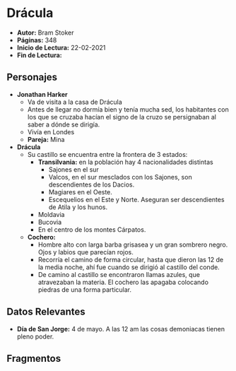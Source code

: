 # Drácula

- **Autor:** Bram Stoker
- **Páginas:** 348
- **Inicio de Lectura:** 22-02-2021
- **Fin de Lectura:**

## Personajes

- **Jonathan Harker**
  - Va de visita a la casa de Drácula
  - Antes de llegar no dormía bien y tenía mucha sed, los habitantes con los que se cruzaba hacían el signo de la cruzo se persignaban al saber a dónde se dirigía.
  - Vivía en Londes
  - **Pareja:** Mina
- **Drácula**
  - Su castillo se encuentra entre la frontera de 3 estados:
    - **Transilvania:** en la población hay 4 nacionalidades distintas
      - Sajones en el sur
      - Valcos, en el sur mesclados con los Sajones, son descendientes de los Dacios.
      - Magiares en el Oeste.
      - Escequelios en el Este y Norte. Aseguran ser descendientes de Atila y los hunos.
    - Moldavia
    - Bucovia
    - En el centro de los montes Cárpatos.
  - **Cochero:**
    - Hombre alto con larga barba grisasea y un gran sombrero negro. Ojos y labios que parecían rojos.
    - Recorría el camino de forma circular, hasta que dieron las 12 de la media noche, ahí fue cuando se dirigió al castillo del conde.
    - De camino al castillo se encontraron llamas azules, que atravezaban la materia. El cochero las apagaba colocando piedras de una forma particular.

## Datos Relevantes

- **Día de San Jorge:** 4 de mayo. A las 12 am las cosas demoniacas tienen pleno poder.

## Fragmentos